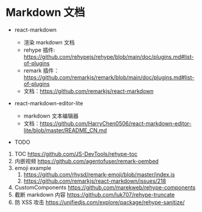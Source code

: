 # Markdown 文档

- react-markdown
  - 渲染 markdown 文档
  - rehype 插件: <https://github.com/rehypejs/rehype/blob/main/doc/plugins.md#list-of-plugins>
  - remark 插件：<https://github.com/remarkjs/remark/blob/main/doc/plugins.md#list-of-plugins>
  - 文档：<https://github.com/remarkjs/react-markdown>
- react-markdown-editor-lite

  - markdown 文本编辑器
  - 文档：<https://github.com/HarryChen0506/react-markdown-editor-lite/blob/master/README_CN.md>

- TODO

1. TOC <https://github.com/JS-DevTools/rehype-toc>
2. 内嵌视频 <https://github.com/agentofuser/remark-oembed>
3. emoji example
   1. <https://github.com/rhysd/remark-emoji/blob/master/index.js>
   2. <https://github.com/remarkjs/react-markdown/issues/218>
4. CustomComponents <https://github.com/marekweb/rehype-components>
5. 截断 markdown 内容 <https://github.com/luk707/rehype-truncate>
6. 防 XSS 攻击 <https://unifiedjs.com/explore/package/rehype-sanitize/>
